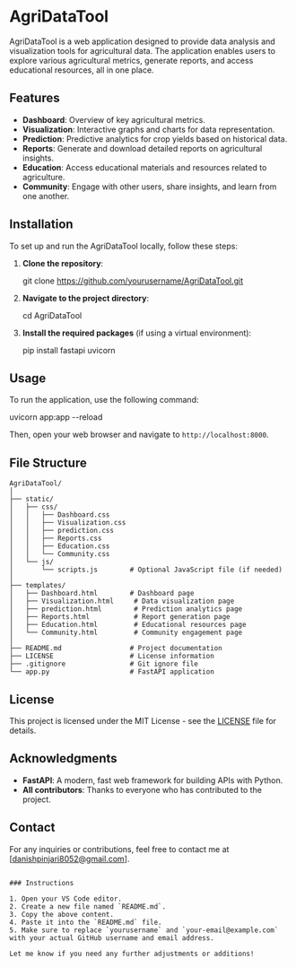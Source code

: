 # AgriDataTool

AgriDataTool is a web application designed to provide data analysis and visualization tools for agricultural data. The application enables users to explore various agricultural metrics, generate reports, and access educational resources, all in one place.

## Features

- **Dashboard**: Overview of key agricultural metrics.
- **Visualization**: Interactive graphs and charts for data representation.
- **Prediction**: Predictive analytics for crop yields based on historical data.
- **Reports**: Generate and download detailed reports on agricultural insights.
- **Education**: Access educational materials and resources related to agriculture.
- **Community**: Engage with other users, share insights, and learn from one another.

## Installation

To set up and run the AgriDataTool locally, follow these steps:

1. **Clone the repository**:
   
   git clone https://github.com/yourusername/AgriDataTool.git
   

2. **Navigate to the project directory**:
  
   cd AgriDataTool
   

3. **Install the required packages** (if using a virtual environment):

   pip install fastapi uvicorn

## Usage

To run the application, use the following command:

uvicorn app:app --reload

Then, open your web browser and navigate to `http://localhost:8000`.

## File Structure

```
AgriDataTool/
│
├── static/
│   ├── css/
│   │   ├── Dashboard.css
│   │   ├── Visualization.css
│   │   ├── prediction.css
│   │   ├── Reports.css
│   │   ├── Education.css
│   │   └── Community.css
│   └── js/
│       └── scripts.js        # Optional JavaScript file (if needed)
│
├── templates/
│   ├── Dashboard.html        # Dashboard page
│   ├── Visualization.html     # Data visualization page
│   ├── prediction.html        # Prediction analytics page
│   ├── Reports.html           # Report generation page
│   ├── Education.html         # Educational resources page
│   └── Community.html         # Community engagement page
│
├── README.md                 # Project documentation
├── LICENSE                   # License information
├── .gitignore                # Git ignore file
└── app.py                    # FastAPI application
```

## License

This project is licensed under the MIT License - see the [LICENSE](LICENSE) file for details.

## Acknowledgments

- **FastAPI**: A modern, fast web framework for building APIs with Python.
- **All contributors**: Thanks to everyone who has contributed to the project.

## Contact

For any inquiries or contributions, feel free to contact me at [danishpinjari8052@gmail.com].
```

### Instructions

1. Open your VS Code editor.
2. Create a new file named `README.md`.
3. Copy the above content.
4. Paste it into the `README.md` file.
5. Make sure to replace `yourusername` and `your-email@example.com` with your actual GitHub username and email address.

Let me know if you need any further adjustments or additions!